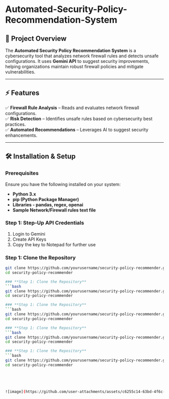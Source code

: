 # Automated-Security-Policy-Recommendation-System
## 📌 Project Overview  

The **Automated Security Policy Recommendation System** is a cybersecurity tool that analyzes network firewall rules and detects unsafe configurations. It uses **Gemini API** to suggest security improvements, helping organizations maintain robust firewall policies and mitigate vulnerabilities.

---

## ⚡ Features  

✅ **Firewall Rule Analysis** – Reads and evaluates network firewall configurations.  
✅ **Risk Detection** – Identifies unsafe rules based on cybersecurity best practices.  
✅ **Automated Recommendations** – Leverages AI to suggest security enhancements.  

---

## 🛠️ Installation & Setup  

### **Prerequisites**  
Ensure you have the following installed on your system:  
- **Python 3.x**  
- **pip (Python Package Manager)**
- **Libraries - pandas, regex, openai**
- **Sample Network/Firewall rules text file**

### **Step 1: Step-Up API Credentials**  
1. Login to Gemini
2. Create API Keys
3. Copy the key to Notepad for further use

### **Step 1: Clone the Repository**  
```bash
git clone https://github.com/yourusername/security-policy-recommender.git
cd security-policy-recommender

### **Step 1: Clone the Repository**  
```bash
git clone https://github.com/yourusername/security-policy-recommender.git
cd security-policy-recommender

### **Step 1: Clone the Repository**  
```bash
git clone https://github.com/yourusername/security-policy-recommender.git
cd security-policy-recommender

### **Step 1: Clone the Repository**  
```bash
git clone https://github.com/yourusername/security-policy-recommender.git
cd security-policy-recommender

### **Step 1: Clone the Repository**  
```bash
git clone https://github.com/yourusername/security-policy-recommender.git
cd security-policy-recommender





![image](https://github.com/user-attachments/assets/c6255c14-63bd-4f6c-bb88-79823433d7fb)
